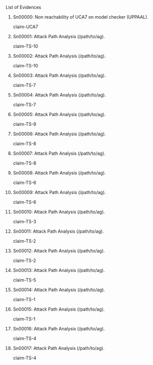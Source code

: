 
List of Evidences

 1. Sn00000: Non reachability of UCA7 on model checker (UPPAAL).

    claim-UCA7

 2. Sn00001: Attack Path Analysis (/path/to/ag). 

    claim-TS-10

 3. Sn00002: Attack Path Analysis (/path/to/ag). 

    claim-TS-10

 4. Sn00003: Attack Path Analysis (/path/to/ag). 

    claim-TS-7

 5. Sn00004: Attack Path Analysis (/path/to/ag). 

    claim-TS-7

 6. Sn00005: Attack Path Analysis (/path/to/ag). 

    claim-TS-9

 7. Sn00006: Attack Path Analysis (/path/to/ag). 

    claim-TS-8

 8. Sn00007: Attack Path Analysis (/path/to/ag). 

    claim-TS-8

 9. Sn00008: Attack Path Analysis (/path/to/ag). 

    claim-TS-6

10. Sn00009: Attack Path Analysis (/path/to/ag). 

    claim-TS-6

11. Sn00010: Attack Path Analysis (/path/to/ag). 

    claim-TS-3

12. Sn00011: Attack Path Analysis (/path/to/ag). 

    claim-TS-2

13. Sn00012: Attack Path Analysis (/path/to/ag). 

    claim-TS-2

14. Sn00013: Attack Path Analysis (/path/to/ag). 

    claim-TS-5

15. Sn00014: Attack Path Analysis (/path/to/ag). 

    claim-TS-1

16. Sn00015: Attack Path Analysis (/path/to/ag). 

    claim-TS-1

17. Sn00016: Attack Path Analysis (/path/to/ag). 

    claim-TS-4

18. Sn00017: Attack Path Analysis (/path/to/ag). 

    claim-TS-4

